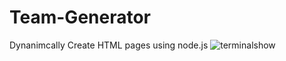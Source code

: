 # Team-Generator
 Dynanimcally Create HTML pages using node.js
![terminalshow](https://github.com/ForrestPangle/Team-Generator/blob/master/gifUnder25mb.gif?raw=true)
